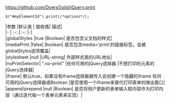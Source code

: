 ﻿https://github.com/DoersGuild/jQuery.print

```
$("#myElementId").print(/*options*/);
```

|参数	|默认值 |	接收值|	描述|<br>
|- | :-: | :-: |-|<br>
|globalStyles	|true	|Boolean|	是否包含父文档的样式|<br>
|mediaPrint	|false|	Boolean|	是否包含media='print'的链接标签。会被globalStyles选项覆盖|<br>
|stylesheet	|null	|URL-string|	外部样式表的URL地址|<br>
|noPrintSelector|	".no-print"	|任何可用的jQuery选择器	|不想打印的元素的jQuery选择器|<br>
|iframe|	默认true，如果没有iframe选择器被传入会创建一个隐藏的iframe	任何可用的jQuery选择器或Boolean	|是否使用一个iframe来替代打印表单的弹出窗口|<br>
|append/prepend	|null	|Boolean|	是否将用户更新的表单输入框内容作为打印内容（通过迭代每一个表单元素来实现）|<br>